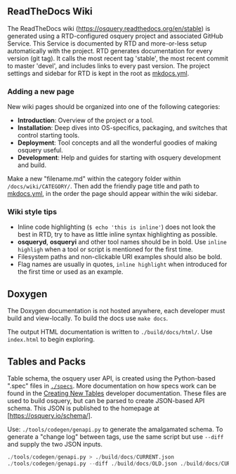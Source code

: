 ## ReadTheDocs Wiki

The ReadTheDocs wiki (https://osquery.readthedocs.org/en/stable) is generated using a RTD-configured osquery project and associated GitHub Service. This Service is documented by RTD and more-or-less setup automatically with the project. RTD generates documentation for every version (git tag). It calls the most recent tag 'stable', the most recent commit to master 'devel', and includes links to every past version. The project settings and sidebar for RTD is kept in the root as [mkdocs.yml](https://github.com/facebook/osquery/blob/master/mkdocs.yml).

### Adding a new page

New wiki pages should be organized into one of the following categories:

- **Introduction**: Overview of the project or a tool.
- **Installation**: Deep dives into OS-specifics, packaging, and switches that control starting tools.
- **Deployment**: Tool concepts and all the wonderful goodies of making osquery useful.
- **Development**: Help and guides for starting with osquery development and build.

Make a new "filename.md" within the category folder within `/docs/wiki/CATEGORY/`. Then add the friendly page title and path to [mkdocs.yml](https://github.com/facebook/osquery/blob/master/mkdocs.yml), in the order the page should appear within the wiki sidebar.

### Wiki style tips

- Inline code highlighting (`$ echo 'this is inline'`) does not look the best in RTD, try to have as little inline syntax highlighting as possible.
- **osqueryd**, **osqueryi** and other tool names should be in bold. Use `inline highligh` when a tool or script is mentioned for the first time.
- Filesystem paths and non-clickable URI examples should also be bold.
- Flag names are usually in quotes, `inline highlight` when introduced for the first time or used as an example.

## Doxygen

The Doxygen documentation is not hosted anywhere, each developer must build and view-locally. To build the docs use `make docs`.

The output HTML documentation is written to `./build/docs/html/`. Use `index.html` to begin exploring.

## Tables and Packs

Table schema, the osquery user API, is created using the Python-based ".spec" files in [`./specs`](https://github.com/facebook/osquery/tree/master/specs). More documentation on how specs work can be found in the [Creating New Tables](http://osquery.readthedocs.org/en/stable/development/creating-tables/) developer documentation. These files are used to build osquery, but can be parsed to create JSON-based API schema. This JSON is published to the homepage at [https://osquery.io/schema/].

Use: `./tools/codegen/genapi.py` to generate the amalgamated schema. To generate a "change log" between tags, use the same script but use `--diff` and supply the two JSON inputs.

```python
./tools/codegen/genapi.py > ./build/docs/CURRENT.json
./tools/codegen/genapi.py --diff ./build/docs/OLD.json ./build/docs/CURRENT.json
```
